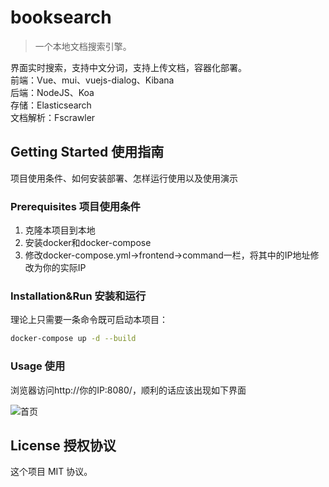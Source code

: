 # booksearch

> 一个本地文档搜索引擎。

界面实时搜索，支持中文分词，支持上传文档，容器化部署。  
前端：Vue、mui、vuejs-dialog、Kibana  
后端：NodeJS、Koa  
存储：Elasticsearch  
文档解析：Fscrawler


## Getting Started 使用指南

项目使用条件、如何安装部署、怎样运行使用以及使用演示

### Prerequisites 项目使用条件

1. 克隆本项目到本地
2. 安装docker和docker-compose
3. 修改docker-compose.yml->frontend->command一栏，将其中的IP地址修改为你的实际IP

### Installation&Run 安装和运行

理论上只需要一条命令既可启动本项目：

```bash
docker-compose up -d --build
```

### Usage 使用

浏览器访问http://你的IP:8080/，顺利的话应该出现如下界面

![首页](http://cdn.guitang.fun/booksearch_1.png)

## License 授权协议

这个项目 MIT 协议。
